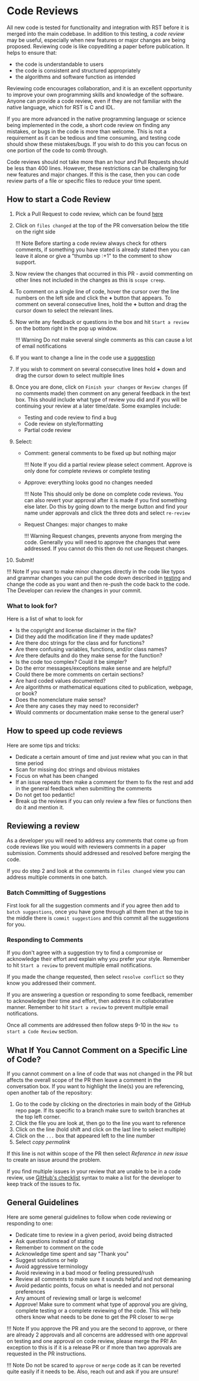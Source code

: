 <!--Copyright (C) 2020 SuperDARN Canada, University of Saskatchewan 
Author(s): Marina Schmidt 
Modifications:

Disclaimer:
-->

# Code Reviews 

All new code is tested for functionality and integration with RST before it is merged into the main codebase. In addition to this testing, a *code review* may be useful, especially when new features or major changes are being proposed. Reviewing code is like copyediting a paper before publication. It helps to ensure that: 

- the code is understandable to users
- the code is consistent and structured appropriately
- the algorithms and software function as intended

Reviewing code encourages collaboration, and it is an excellent opportunity to improve your own programming skills and knowledge of the software. Anyone can provide a code review, even if they are not familiar with the native language, which for RST is C and IDL.


If you are more advanced in the native programming language or science being implemented in the code, a short code review on finding any mistakes, or bugs in the code is more than welcome. 
This is not a requirement as it can be tedious and time consuming, and testing code should show these mistakes/bugs. If you wish to do this you can focus on one portion of the code to comb through. 

Code reviews should not take more than an hour and Pull Requests should be less than 400 lines.
However, these restrictions can be challenging for new features and major changes. 
If this is the case, then you can code review parts of a file or specific files to reduce your time spent. 

## How to start a Code Review 

1. Pick a Pull Request to code review, which can be found [here](https://github.com/SuperDARN/rst/pulls)
2. Click on `files changed` at the top of the PR conversation below the title on the right side 
    
    !!! Note 
        Before starting a code review always check for others comments, if something you have stated is already stated 
        then you can leave it alone or give a "thumbs up :+1" to the comment to show support. 

3. Now review the changes that occurred in this PR - avoid commenting on other lines not included in the changes as this is `scope creep`.
4. To comment on a single line of code, hover the cursor over the line numbers on the left side and click the **+** button that appears. To comment on several consecutive lines, hold the **+** button and drag the cursor down to select the relevant lines.
5. Now write any feedback or questions in the box and hit `Start a review` on the bottom right in the pop up window. 
    
    !!! Warning
        Do not make several single comments as this can cause a lot of email notifications

6. If you want to change a line in the code use a [suggestion](https://haacked.com/archive/2019/06/03/suggested-changes/)
7. If you wish to comment on several consecutive lines hold **+** down and drag the cursor down to select multiple lines
8. Once you are done, click on `Finish your changes` or `Review changes` (if no comments made) then comment on any general feedback in the text box. This should include what type of review you did and if you will be continuing your review at a later time/date.  Some examples include:
    - Testing and code review to find a bug 
    - Code review on style/formatting 
    - Partial code review 
9. Select:  
    - Comment: general comments to be fixed up but nothing major
      
        !!! Note
            If you did a partial review please select comment. Approve is only done for complete reviews or complete testing 

    - Approve: everything looks good no changes needed
    
        !!! Note
            This should only be done on complete code reviews. You can also revert your approval after it is made if you find something else later. 
        Do this by going down to the merge button and find your name under approvals and click the three dots and select `re-review` 
  
    - Request Changes: major changes to make
      
        !!! Warning
            Request changes, prevents anyone from merging the code. Generally you will need to approve the changes that were addressed. 
        If you cannot do this then do not use Request changes.

10. Submit! 

!!! Note
    If you want to make minor changes directly in the code like typos and grammar changes you can pull the code down described in [testing](testing.md)
    and change the code as you want and then re-push the code back to the code. The Developer can review the changes in your commit. 

### What to look for?

Here is a list of what to look for 

- Is the copyright and license disclaimer in the file?
- Did they add the modification line if they made updates?
- Are there doc strings for the class and for functions?
- Are there confusing variables, functions, and/or class names? 
- Are there defaults and do they make sense for the function? 
- Is the code too complex? Could it be simpler? 
- Do the error messages/exceptions make sense and are helpful?
- Could there be more comments on certain sections?
- Are hard coded values documented? 
- Are algorithms or mathematical equations cited to publication, webpage, or book? 
- Does the nomenclature make sense? 
- Are there any cases they may need to reconsider? 
- Would comments or documentation make sense to the general user?

## How to speed up code reviews

Here are some tips and tricks:

- Dedicate a certain amount of time and just review what you can in that time period 
- Scan for missing doc strings and obvious mistakes 
- Focus on what has been changed 
- If an issue repeats then make a comment for them to fix the rest and add in the general feedback when submitting the comments 
- Do not get too pedantic!
- Break up the reviews if you can only review a few files or functions then do it and mention it. 

## Reviewing a review 
  
As a developer you will need to address any comments that come up from code reviews like you would with reviewers comments in a paper submission. 
Comments should addressed and resolved before merging the code. 

If you do step 2 and look at the comments in `files changed` view you can address multiple comments in one batch. 

### Batch Committing of Suggestions 

First look for all the suggestion comments and if you agree then add to `batch suggestions`, once you have gone through all them 
then at the top in the middle there is `commit suggestions` and this commit all the suggestions for you. 

### Responding to Comments 

If you don't agree with a suggestion try to find a compromise or acknowledge their effort and explain why you prefer your style.
Remember to hit `Start a review` to prevent multiple email notifications. 

If you made the change requested, then select `resolve conflict` so they know you addressed their comment.

If you are answering a question or responding to some feedback, remember to acknowledge their time and effort, then address it in collaborative manner. 
Remember to hit `Start a review` to prevent multiple email notifications. 

Once all comments are addressed then follow steps 9-10 in the `How to start a Code Review` section. 

## What If You Cannot Comment on a Specific Line of Code?

If you cannot comment on a line of code that was not changed in the PR but affects the overall scope of the PR then leave a comment in the conversation box. If you want to highlight the line(s) you are referencing, open another tab of the repository:

1. Go to the code by clicking on the directories in main body of the GitHub repo page. If its specific to a branch make sure to switch branches at the top left corner. 
2. Click the file you are look at, then go to the line you want to reference
3. Click on the line (hold shift and click on the last line to select multiple)
4. Click on the `...` box that appeared left to the line number 
5. Select *copy permalink*

If this line is not within scope of the PR then select *Reference in new issue* to create an issue around the problem. 

If you find multiple issues in your review that are unable to be in a code review, use [GitHub's checklist](https://docs.github.com/en/github/managing-your-work-on-github/about-task-lists) syntax to make a list for the developer to keep track of the issues to fix. 


## General Guidelines

Here are some general guidelines to follow when code reviewing or responding to one: 

- Dedicate time to review in a given period, avoid being distracted 
- Ask questions instead of stating 
- Remember to comment on the code 
- Acknowledge time spent and say "Thank you" 
- Suggest solutions or help
- Avoid aggressive terminology 
- Avoid reviewing in a bad mood or feeling pressured/rush 
- Review all comments to make sure it sounds helpful and not demeaning 
- Avoid pedantic points, focus on what is needed and not personal preferences 
- Any amount of reviewing small or large is welcome! 
- Approve! Make sure to comment what type of approval you are giving, complete testing or a complete reviewing of the code. This will help others know what needs to be done to get the PR closer to `merge` 

!!! Note
    If you approve the PR and you are the second to approve, or there are already 2 approvals and all concerns are addressed 
    with one approval on testing and one approval on code review, please merge the PR! An exception to this is if it is a release PR or if more than two approvals are requested in the PR instructions. 

!!! Note
    Do not be scared to `approve` or `merge` code as it can be reverted quite easily if it needs to be. Also, reach out and ask if you are unsure! 
